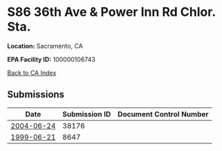# S86 36th Ave & Power Inn Rd Chlor. Sta.

**Location:** Sacramento, CA

**EPA Facility ID:** 100000106743

[Back to CA Index](../../index.md)

## Submissions

| Date | Submission ID | Document Control Number |
|------|--------------|-------------------------|
| [2004-06-24](submissions/38176.md) | 38176 |  |
| [1999-06-21](submissions/8647.md) | 8647 |  |
